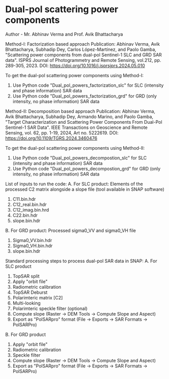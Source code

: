 # Dual-pol scattering power components 
Author - Mr. Abhinav Verma and Prof. Avik Bhattacharya

Method-I: Factorization based approach
Publication: Abhinav Verma, Avik Bhattacharya, Subhadip Dey, Carlos López-Martínez, and Paolo Gamba, 
"Scattering power components from dual-pol Sentinel-1 SLC and GRD SAR data".
ISPRS Journal of Photogrammetry and Remote Sensing, vol.212, pp. 289-305, 2023.
DOI: https://doi.org/10.1016/j.isprsjprs.2024.05.010

To get the dual-pol scattering power components using Method-I:
1. Use Python code "Dual_pol_powers_factorization_slc" for SLC (intensity and phase information) SAR data
2. Use Python code "Dual_pol_powers_factorization_grd" for GRD (only intensity, no phase information) SAR data

Method-II: Decomposition based approach
Publication: Abhinav Verma, Avik Bhattacharya, Subhadip Dey, Armando Marino, and Paolo Gamba, 
"Target Characterization and Scattering Power Components From Dual-Pol Sentinel-1 SAR Data".
IEEE Transactions on Geoscience and Remote Sensing, vol. 62, pp. 1-19, 2024, Art no. 5222619.
DOI: https://doi.org/10.1109/TGRS.2024.3460476

To get the dual-pol scattering power components using Method-II:
1. Use Python code "Dual_pol_powers_decompostion_slc" for SLC (intensity and phase information) SAR data
2. Use Python code "Dual_pol_powers_decompostion_grd" for GRD (only intensity, no phase information) SAR data

List of inputs to run the code:
 A. For SLC product: Elements of the processed C2 matrix alongside a slope file (tool available in SNAP software)
  1. C11.bin.hdr
  2. C12_real.bin.hdr
  3. C12_imag.bin.hrd
  4. C22.bin.hdr
  5. slope.bin.hdr

 B. For GRD product: Processed sigma0_VV and sigma0_VH file
  1. Sigma0_VV.bin.hdr
  2. Sigma0_VH.bin.hdr
  3. slope.bin.hdr

Standard processing steps to process dual-pol SAR data in SNAP:
 A. For SLC product
  1. TopSAR split 
  2. Apply "orbit file"
  3. Radiometric calibration  
  4. TopSAR Deburst
  5. Polarimteric matrix [C2]
  6. Multi-looking
  7. Polarimteric speckle filter (optional)
  8. Compute slope (Raster -> DEM Tools -> Compute Slope and Aspect)
  9. Export as "PolSARpro" format (File -> Exports -> SAR Formats -> PolSARPro)

 B. For GRD product
  1. Apply "orbit file"
  2. Radiometric calibration
  3. Speckle filter
  4. Compute slope (Raster -> DEM Tools -> Compute Slope and Aspect)
  5. Export as "PolSARpro" format (File -> Exports -> SAR Formats -> PolSARPro)
